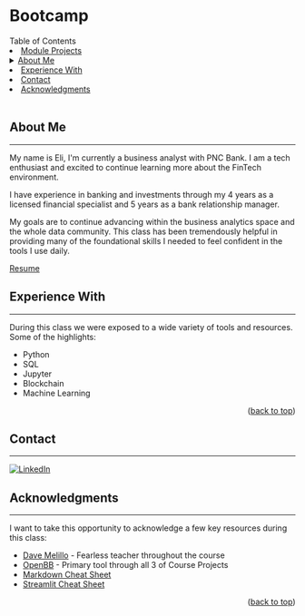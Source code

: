 # Bootcamp

<a name="readme-top"></a>
<!-- TABLE OF CONTENTS -->

  <summary>Table of Contents</summary>
    <li><a href="/module_projects/">Module Projects</a></li>
    <details>
      <summary><a href="#about-me">About Me</a></summary>
      <li><a href="/Resume/">Resume</a></li>
    </details>
    <li><a href="#built-with">Experience With</a></li>
    <li><a href="#contact">Contact</a></li>
    <li><a href="#acknowledgments">Acknowledgments</a></li>

<br>

## About Me
---
My name is Eli, I'm currently a business analyst with PNC Bank.  I am a tech enthusiast and excited to continue learning more about the FinTech environment.

I have experience in banking and investments through my 4 years as a licensed financial specialist and 5 years as a bank relationship manager.

My goals are to continue advancing within the business analytics space and the whole data community.  This class has been tremendously helpful in providing many of the foundational skills I needed to feel confident in the tools I use daily.

<a href="/Resume/">Resume</a>

## Experience With
---
During this class we were exposed to a wide variety of tools and resources.  Some of the highlights:

* Python
* SQL
* Jupyter
* Blockchain
* Machine Learning


<p align="right">(<a href="#readme-top">back to top</a>)</p>



<!-- CONTACT -->
## Contact
---
 [![LinkedIn](https://img.icons8.com/?size=48&id=13930&format=png)](https://www.linkedin.com/in/elipickhart/) 




<!-- ACKNOWLEDGMENTS -->
## Acknowledgments
---
I want to take this opportunity to acknowledge a few key resources during this class:

* [Dave Melillo](https://www.linkedin.com/in/davemelillojr/) - Fearless teacher throughout the course
* [OpenBB](https://www.openbb.co/) - Primary tool through all 3 of Course Projects
* [Markdown Cheat Sheet](https://www.markdownguide.org/cheat-sheet)
* [Streamlit Cheat Sheet](https://daniellewisdl-streamlit-cheat-sheet-app-ytm9sg.streamlit.app/)

<p align="right">(<a href="#readme-top">back to top</a>)</p>